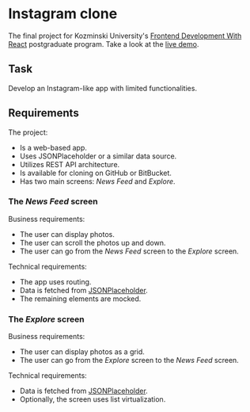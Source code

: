 # Instagram clone

The final project for Kozminski University's  [Frontend Development With React](https://www.kozminski.edu.pl/pl/node/6841) postgraduate program. Take a look at the [live demo](https://alk-drobnik.netlify.app/).

## Task

Develop an Instagram-like app with limited functionalities.

## Requirements

The project:
- Is a web-based app.
- Uses JSONPlaceholder or a similar data source.
- Utilizes REST API architecture.
- Is available for cloning on GitHub or BitBucket.
- Has two main screens: *News Feed* and *Explore*.

### The *News Feed* screen

Business requirements:
- The user can display photos.
- The user can scroll the photos up and down.
- The user can go from the *News Feed* screen to the *Explore* screen.

Technical requirements:
- The app uses routing.
- Data is fetched from [JSONPlaceholder](https://jsonplaceholder.typicode.com/photos).
- The remaining elements are mocked.

### The *Explore* screen

Business requirements:
- The user can display photos as a grid.
- The user can go from the *Explore* screen to the *News Feed* screen.

Technical requirements:
-  Data is fetched from [JSONPlaceholder](https://jsonplaceholder.typicode.com/photos).
-  Optionally, the screen uses list virtualization.
